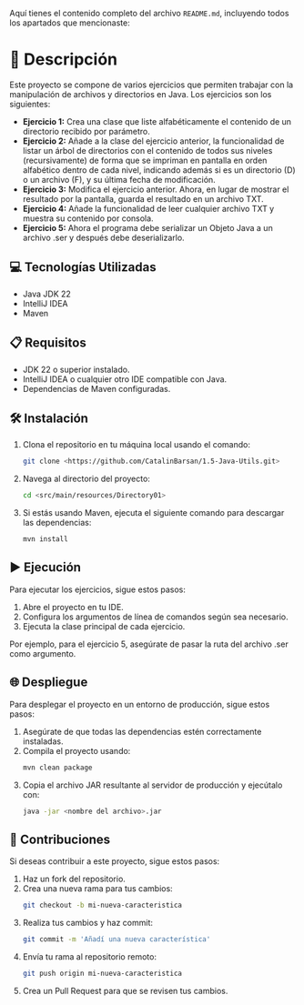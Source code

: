 Aquí tienes el contenido completo del archivo `README.md`, incluyendo todos los apartados que mencionaste:


# 📄 Descripción

Este proyecto se compone de varios ejercicios que permiten trabajar con la manipulación de archivos y directorios en Java. Los ejercicios son los siguientes:

- **Ejercicio 1:** Crea una clase que liste alfabéticamente el contenido de un directorio recibido por parámetro.
- **Ejercicio 2:** Añade a la clase del ejercicio anterior, la funcionalidad de listar un árbol de directorios con el contenido de todos sus niveles (recursivamente) de forma que se impriman en pantalla en orden alfabético dentro de cada nivel, indicando además si es un directorio (D) o un archivo (F), y su última fecha de modificación.
- **Ejercicio 3:** Modifica el ejercicio anterior. Ahora, en lugar de mostrar el resultado por la pantalla, guarda el resultado en un archivo TXT.
- **Ejercicio 4:** Añade la funcionalidad de leer cualquier archivo TXT y muestra su contenido por consola.
- **Ejercicio 5:** Ahora el programa debe serializar un Objeto Java a un archivo .ser y después debe deserializarlo.

## 💻 Tecnologías Utilizadas

- Java JDK 22
- IntelliJ IDEA
- Maven

## 📋 Requisitos

- JDK 22 o superior instalado.
- IntelliJ IDEA o cualquier otro IDE compatible con Java.
- Dependencias de Maven configuradas.

## 🛠️ Instalación

1. Clona el repositorio en tu máquina local usando el comando:
   ```bash
   git clone <https://github.com/CatalinBarsan/1.5-Java-Utils.git>
   ```
2. Navega al directorio del proyecto:
   ```bash
   cd <src/main/resources/Directory01>
   ```
3. Si estás usando Maven, ejecuta el siguiente comando para descargar las dependencias:
   ```bash
   mvn install
   ```

## ▶️ Ejecución

Para ejecutar los ejercicios, sigue estos pasos:

1. Abre el proyecto en tu IDE.
2. Configura los argumentos de línea de comandos según sea necesario.
3. Ejecuta la clase principal de cada ejercicio.

Por ejemplo, para el ejercicio 5, asegúrate de pasar la ruta del archivo .ser como argumento.

## 🌐 Despliegue

Para desplegar el proyecto en un entorno de producción, sigue estos pasos:

1. Asegúrate de que todas las dependencias estén correctamente instaladas.
2. Compila el proyecto usando:
   ```bash
   mvn clean package
   ```
3. Copia el archivo JAR resultante al servidor de producción y ejecútalo con:
   ```bash
   java -jar <nombre del archivo>.jar
   ```

## 🤝 Contribuciones

Si deseas contribuir a este proyecto, sigue estos pasos:

1. Haz un fork del repositorio.
2. Crea una nueva rama para tus cambios:
   ```bash
   git checkout -b mi-nueva-caracteristica
   ```
3. Realiza tus cambios y haz commit:
   ```bash
   git commit -m 'Añadí una nueva característica'
   ```
4. Envía tu rama al repositorio remoto:
   ```bash
   git push origin mi-nueva-caracteristica
   ```
5. Crea un Pull Request para que se revisen tus cambios.
```